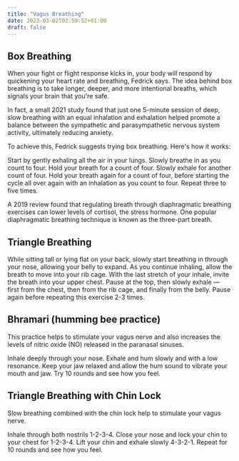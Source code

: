 ```yaml
---
title: "Vagus Breathing"
date: 2023-03-02T02:59:52+01:00
draft: false
---
```


## Box Breathing

When your fight or flight response kicks in, your body will respond by quickening your heart rate and breathing, Fedrick says. The idea behind box breathing is to take longer, deeper, and more intentional breaths, which signals your brain that you're safe. 

In fact, a small 2021 study found that just one 5-minute session of deep, slow breathing with an equal inhalation and exhalation helped promote a balance between the sympathetic and parasympathetic nervous system activity, ultimately reducing anxiety. 

To achieve this, Fedrick suggests trying box breathing. Here's how it works:

Start by gently exhaling all the air in your lungs.
Slowly breathe in as you count to four.
Hold your breath for a count of four.
Slowly exhale for another count of four.
Hold your breath again for a count of four, before starting the cycle all over again with an inhalation as you count to four.
Repeat three to five times. 

A 2019 review found that regulating breath through diaphragmatic breathing exercises can lower levels of cortisol, the stress hormone. One popular diaphragmatic breathing technique is known as the three-part breath.

## Triangle Breathing

While sitting tall or lying flat on your back, slowly start breathing in through your nose, allowing your belly to expand.
As you continue inhaling, allow the breath to move into your rib cage.
With the last stretch of your inhale, invite the breath into your upper chest.
Pause at the top, then slowly exhale — first from the chest, then from the rib cage, and finally from the belly.
Pause again before repeating this exercise 2-3 times.

## Bhramari (humming bee practice)

This practice helps to stimulate your vagus nerve and also increases the levels of nitric oxide (NO) released in the paranasal sinuses.

Inhale deeply through your nose.
Exhale and hum slowly and with a low resonance.
Keep your jaw relaxed and allow the hum sound to vibrate your mouth and jaw.
Try 10 rounds and see how you feel.

## Triangle Breathing with Chin Lock

Slow breathing combined with the chin lock help to stimulate your vagus nerve.

Inhale through both nostrils 1-2-3-4.
Close your nose and lock your chin to your chest for 1-2-3-4.
Lift your chin and exhale slowly 4-3-2-1.
Repeat for 10 rounds and see how you feel.
